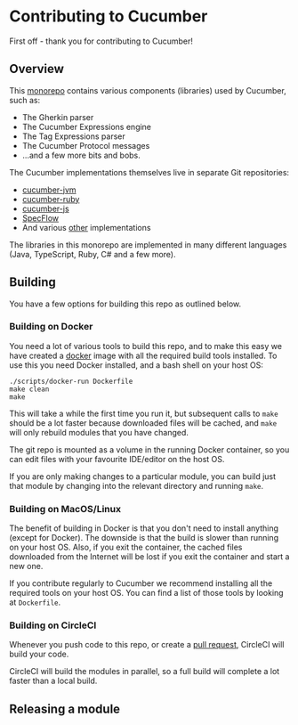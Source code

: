 # Contributing to Cucumber

First off - thank you for contributing to Cucumber!

## Overview

This [monorepo](https://gomonorepo.org/) contains various components (libraries) 
used by Cucumber, such as:

* The Gherkin parser
* The Cucumber Expressions engine
* The Tag Expressions parser
* The Cucumber Protocol messages
* ...and a few more bits and bobs.

The Cucumber implementations themselves live in separate Git repositories:

* [cucumber-jvm](https://github.com/cucumber/cucumber-jvm)
* [cucumber-ruby](https://github.com/cucumber/cucumber-ruby)
* [cucumber-js](https://github.com/cucumber/cucumber-js)
* [SpecFlow](https://github.com/techtalk/SpecFlow)
* And various [other](https://cucumber.io/docs/installation/) implementations

The libraries in this monorepo are implemented in many different languages
(Java, TypeScript, Ruby, C# and a few more).

## Building

You have a few options for building this repo as outlined below.

### Building on Docker

You need a lot of various tools to build this repo, and to make this easy we have
created a [docker](https://www.docker.com/) image with all the required build tools 
installed. To use this you need Docker installed, and a bash shell on your host OS:

```
./scripts/docker-run Dockerfile
make clean
make
```

This will take a while the first time you run it, but subsequent calls to `make`
should be a lot faster because downloaded files will be cached, and `make` will
only rebuild modules that you have changed.

The git repo is mounted as a volume in the running Docker container, so you can 
edit files with your favourite IDE/editor on the host OS.

If you are only making changes to a particular module, you can build just that
module by changing into the relevant directory and running `make`.

### Building on MacOS/Linux

The benefit of building in Docker is that you don't need to install anything
(except for Docker). The downside is that the build is slower than running on
your host OS. Also, if you exit the container, the cached files downloaded
from the Internet will be lost if you exit the container and start a new one.

If you contribute regularly to Cucumber we recommend installing all the required
tools on your host OS. You can find a list of those tools by looking at `Dockerfile`.

### Building on CircleCI

Whenever you push code to this repo, or create a [pull request](https://help.github.com/en/articles/about-pull-requests), CircleCI will build your code.

CircleCI will build the modules in parallel, so a full build will complete a lot faster
than a local build. 

## Releasing a module


 